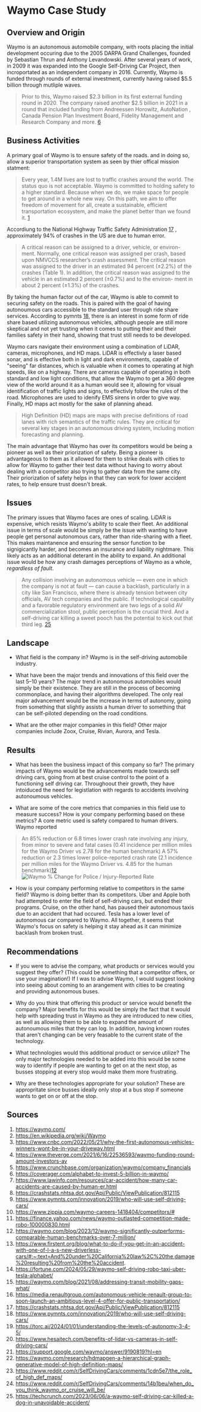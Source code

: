 # Waymo Case Study

## Overview and Origin

Waymo is an autonomous automobile company, with roots placing the initial development occuring due to the 
2005 DARPA Grand Challenges, founded by Sebastian Thrun and Anthony Levandowski. After several years of work, 
in 2009 it was expanded into the Google Self-Driving Car Project, then incroportated as an independent company in 2016.
Currently, Waymo is funded through rounds of external investment, currently having raised $5.5 billion through mutliple waves.
> Prior to this, Waymo raised $2.3 billion in its first external funding round in 2020. 
The company raised another $2.5 billion in 2021 in a round that included funding from Andreessen Horowitz, 
AutoNation , Canada Pension Plan Investment Board, Fidelity Management and 
Research Company and more. [6](https://coverager.com/alphabet-to-invest-5-billion-in-waymo/)

## Business Activities

A primary goal of Waymo is to ensure safety of the roads. and in doing so, allow a superior transportation system 
as seen by thier offical mission statment:
> Every year, 1.4M lives are lost to traffic crashes around the world. The status quo is not acceptable. 
Waymo is committed to holding safety to a higher standard. Because when we do, we make space for people to get 
around in a whole new way. On this path, we aim to offer freedom of movement for all, create a sustainable, efficient 
transportation ecosystem, and make the planet better than we found it. [1](https://waymo.com/)

Accordiung to the National Highway Traffic Safety Administration [17](https://crashstats.nhtsa.dot.gov/Api/Public/ViewPublication/812115)
, approximately 94% of crashes in the US are due to human error. 
> A critical reason can be assigned to a driver, vehicle, or environ-
ment. Normally, one critical reason was assigned per crash, based
upon NMVCCS researcher’s crash assessment. The critical reason
was assigned to the driver in an estimated 94 percent (±2.2%) of
the crashes (Table 1). In addition, the critical reason was assigned
to the vehicle in an estimated 2 percent (±0.7%) and to the environ-
ment in about 2 percent (±1.3%) of the crashes.

By taking the human factor out of the car, Waymo is able to commit to securing safety 
on the roads. This is paired with the goal of having autonoumous cars accessible to the standard 
user through ride share services. According to pymnts [18](https://www.pymnts.com/innovation/2019/who-will-use-self-driving-cars/),
there is an interest in some form of ride share based utilizing autonomous vehicles, although people are still more skeptical 
and not yet trusting when it comes to putting their and their families safety in their hand, showing that trust still needs to be developed.

Waymo cars navigate their environment using a combination of LiDAR, cameras, microphones, and HD maps. LiDAR is effectivly a laser based sonar, 
and is effective both in light and dark environments, capable of "seeing" far distances, which is valuable when it comes to 
operating at high speeds, like on a highway. There are cameras capable of operating in both standard and low light conditions,
that allow the Waymo to get a 360 degree view of the world around it as a human would see it, allowing for visual identification of
traffic lights and signs, to effectivly follow the rules of the road.  Microphones are used to idenify EMS sirens in order to give way.
Finally, HD maps act mostly for the sake of planning ahead. 
> High Definition (HD) maps are maps with precise definitions of road lanes with rich semantics of the traffic rules. 
They are critical for several key stages in an autonomous driving system, including motion forecasting and planning. 

The main advantage that Waymo has over its competitors would be being a pioneer as well as their priorization of safety. Being a 
pioneer is advantageous to them as it allowed for them to strike deals with cities to allow for Waymo to gather their test data without
having to worry about dealing with a competitor also trying to gather data from the same city. Their priorization of safety helps
in that they can work for lower accident rates, to help ensure trust doesn't break.

## Issues

The primary issues that Waymo faces are ones of scaling. LiDAR is expensive, which resists Waymo's ability
to scale their fleet. An additional issue in terms of scale would be simply be the issue with wanting to have people get personal
autonomous cars, rather than ride-sharing with a fleet. This makes maintanence and ensuring the sensor function to be signigicantly
harder, and becomes an insurance and liability nightmare. This likely acts as an additional deterant in the ability to expand. An additional
issue would be how any crash damages perceptions of Waymo as a whole, *regardless of fault*. 
> Any collision involving an autonomous vehicle — even one in which the company is not at fault — can cause a backlash, 
particularly in a city like San Francisco, where there is already tension between city officials, 
AV tech companies and the public. If technological capability and a favorable regulatory environment are 
two legs of a solid AV commercialization stool, public perception is the crucial third. And a self-driving car 
killing a sweet pooch has the potential to kick out that third leg.
[25](https://techcrunch.com/2023/06/06/a-waymo-self-driving-car-killed-a-dog-in-unavoidable-accident/)

## Landscape

* What field is the company in?
Waymo is in the self-driving automobile industry.

* What have been the major trends and innovations of this field over the last 5&ndash;10 years?
The major trend in autonomous automobiles would simply be their existence. They are still in the process 
of becoming commonplace, and having their algorithms developed. The only real major advancement would be the 
increase in terms of autonomy, going from something that slightly assists a human driver to something that can be 
self-piloted depending on the road conditions.

* What are the other major companies in this field?
Other major companies include Zoox, Cruise, Rivian, Aurora, and Tesla. 

## Results

* What has been the business impact of this company so far?
The primary impacts of Waymo would be the advancements made towards self driving cars, 
going from at best cruise control to the point of a functioning self driving car. 
Throughoout their growth, they have intoiduced the need for legistlation with regards to 
accidents involving autonoumous vehicles.

* What are some of the core metrics that companies in this field use to measure success? How is your company performing based on these metrics?
A core metric used is safety compared to human drivers. Waymo reported
> An 85% reduction or 6.8 times lower crash rate involving any injury, from minor to severe and fatal cases 
(0.41 incidence per million miles for the Waymo Driver vs 2.78 for the human benchmark)
A 57% reduction or 2.3 times lower police-reported crash rate (2.1 incidence per million miles for 
the Waymo Driver vs. 4.85 for the human benchmark)[12](https://waymo.com/blog/2023/12/waymo-significantly-outperforms-comparable-human-benchmarks-over-7-million/) <br>
![Waymo % Change for Police / Injury-Reported Rate](https://images.ctfassets.net/e6t5diu0txbw/4gzabJgoo5jGxaCWZpKo0e/13de274b9ca40a8149d79dc8ee99fcef/pasted_image_0.png?fm=webp)


* How is your company performing relative to competitors in the same field?
Waymo is doing better than its competitors. 
Uber and Apple both had attempted to enter the field of self-driving cars, but ended their programs. 
Cruise, on the other hand, has paused their autonomous taxis due to an accident that had occured.
Tesla has a lower level of autonomous car compared to Waymo.
All together, it seems that Waymo's focus on safety is helping it stay ahead as it can minimize backlash from broken trust.


## Recommendations

* If you were to advise the company, what products or services would you suggest they offer? (This could be something that a competitor offers, or use your imagination!)
If I was to advise Waymo, I would suggest looking into seeing about coming to an arangement with cities to be creating and providing autonomous buses.

* Why do you think that offering this product or service would benefit the company?
Major benefits for this would be simply the fact that it would help with spreading trust in Waymo as they are introduced to new cities, as well as allowing them to be able to expand the amount of autonoumous miles that they can log. In addition, having known routes that aren't changing can be very feasable to the current state of the technology.

* What technologies would this additional product or service utilize?
The only major technologies needed to be added into this would be some way to identify if people are wanting to get on at the next stop, as busses stopping at every stop would make them more frustrating.

* Why are these technologies appropriate for your solution?
These are appropritate since busses ideally only stop at a bus stop if someone wants to get on or off at the stop.

## Sources
1. https://waymo.com/
2. https://en.wikipedia.org/wiki/Waymo
3. https://www.cnbc.com/2022/05/21/why-the-first-autonomous-vehicles-winners-wont-be-in-your-driveway.html
4. https://www.theverge.com/2021/6/16/22536593/waymo-funding-round-amount-investors-av
5. https://www.crunchbase.com/organization/waymo/company_financials
6. https://coverager.com/alphabet-to-invest-5-billion-in-waymo/
7. https://www.lawinfo.com/resources/car-accident/how-many-car-accidents-are-caused-by-human-er.html
8. https://crashstats.nhtsa.dot.gov/Api/Public/ViewPublication/812115
9. https://www.pymnts.com/innovation/2019/who-will-use-self-driving-cars/
10. https://www.zippia.com/waymo-careers-1418404/competitors/#
11. https://finance.yahoo.com/news/waymo-outlasted-competition-made-robo-100000830.html
12. https://waymo.com/blog/2023/12/waymo-significantly-outperforms-comparable-human-benchmarks-over-7-million/
13. https://www.firstent.org/blog/what-to-do-if-you-get-in-an-accident-with-one-of-l-a-s-new-driverless-cars/#:~:text=And%20under%20California%20law%2C%20the,damage%20resulting%20from%20the%20accident.
14. https://fortune.com/2024/05/29/waymo-self-driving-robo-taxi-uber-tesla-alphabet/
15. https://waymo.com/blog/2021/08/addressing-transit-mobility-gaps-what/
16. https://media.renaultgroup.com/autonomous-vehicle-renault-group-to-soon-launch-an-ambitious-level-4-offer-for-public-transportation/
17. https://crashstats.nhtsa.dot.gov/Api/Public/ViewPublication/812115
18. https://www.pymnts.com/innovation/2019/who-will-use-self-driving-cars/
19. https://torc.ai/2024/01/01/understanding-the-levels-of-autonomy-3-4-5/
20. https://www.hesaitech.com/benefits-of-lidar-vs-cameras-in-self-driving-cars/
21. https://support.google.com/waymo/answer/9190819?hl=en
22. https://waymo.com/research/hdmapgen-a-hierarchical-graph-generative-model-of-high-definition-maps/
23. https://www.reddit.com/r/SelfDrivingCars/comments/1cdn5e7/the_role_of_high_def_maps/
24. https://www.reddit.com/r/SelfDrivingCars/comments/14b1beu/when_do_you_think_waymo_or_cruise_will_be/
25. https://techcrunch.com/2023/06/06/a-waymo-self-driving-car-killed-a-dog-in-unavoidable-accident/

